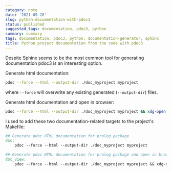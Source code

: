 ```yaml
---
category: note
date: '2021-09-28'
slug: python-documentation-with-pdoc3
status: published
suggested_tags: documentation, pdoc3, python
summary: summary
tags: documentation, pdoc3, python, documentation-generator, sphinx
title: Python project documentation from the code with pdoc3
---
```

Despite Sphinx seems to be the most common tool for generating documentation pdoc3 is an interesting option.


Generate html documentation:
```sh
pdoc --force --html --output-dir ./doc_myproject myproject
```
where `--force` will overwrite any existing generated (`--output-dir`) files.


Generate html documentation and open in browser:
```sh
pdoc --force --html --output-dir ./doc_myproject myproject && xdg-open ./doc_myproject/myproject/index.html
```

I used to add these two documentation-related targets to the project's Makefile:
```makefile
## Generate pdoc HTML documentation for prolog package
doc:
	pdoc --force --html --output-dir ./doc_myproject myproject

## Generate pdoc HTML documentation for prolog package and open in browser
doc_view:
	pdoc --force --html --output-dir ./doc_myproject myproject && xdg-open ./doc_myproject/myproject/index.html
```

